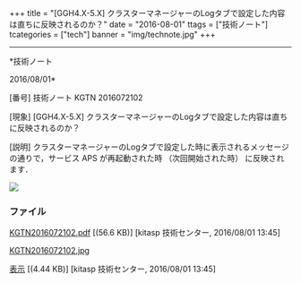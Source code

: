 ﻿+++
title = "[GGH4.X-5.X] クラスターマネージャーのLogタブで設定した内容は直ちに反映されるのか？"
date = "2016-08-01"
ttags = ["技術ノート"]
tcategories = ["tech"]
banner = "img/technote.jpg"
+++

-----------------------------------------------------------------------------------------------------------------------------

*技術ノート

2016/08/01*


[番号]
技術ノート KGTN 2016072102

[現象]
[GGH4.X-5.X]
クラスターマネージャーのLogタブで設定した内容は直ちに反映されるのか？

[説明]
クラスターマネージャーのLogタブで設定した時に表示されるメッセージの通りで，サービス
APS が再起動された時 （次回開始された時） に反映されます．

![](http://techreport.kitasp.net/attachments/download/2831/KGTN2016072102.jpg)


### ファイル

 
 


[KGTN2016072102.pdf](http://techreport.kitasp.net/attachments/download/2830/KGTN2016072102.pdf)
 [(56.6 KB)] [kitasp 技術センター, 2016/08/01
13:45]

[KGTN2016072102.jpg](http://techreport.kitasp.net/attachments/download/2831/KGTN2016072102.jpg)

[表示](http://techreport.kitasp.net/attachments/2831/KGTN2016072102.jpg "表示")
 [(4.44 KB)] [kitasp 技術センター, 2016/08/01
13:45]


 


 

